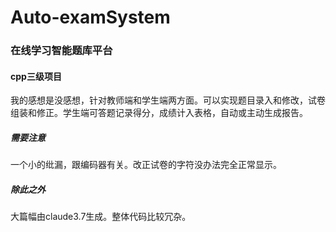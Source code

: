 # Auto-examSystem

### 在线学习智能题库平台

#### cpp三级项目

我的感想是没感想，针对教师端和学生端两方面。可以实现题目录入和修改，试卷组装和修正。学生端可答题记录得分，成绩计入表格，自动或主动生成报告。

##### 需要注意

一个小的纰漏，跟编码器有关。改正试卷的字符没办法完全正常显示。

##### 除此之外

大篇幅由claude3.7生成。整体代码比较冗杂。

